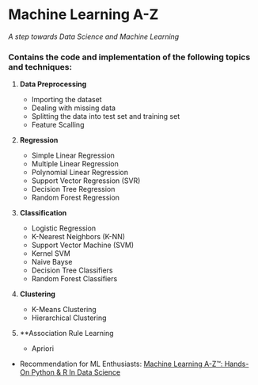 # Machine Learning A-Z
*A step towards Data Science and Machine Learning*

### Contains the code and implementation of the following topics and techniques:

1. **Data Preprocessing**
	* Importing the dataset
	* Dealing with missing data
	* Splitting the data into test set and training set
	* Feature Scalling
2. **Regression**
	* Simple Linear Regression
	* Multiple Linear Regression
	* Polynomial Linear Regression
	* Support Vector Regression (SVR)
	* Decision Tree Regression
	* Random Forest Regression
	
3. **Classification**
	* Logistic Regression
	* K-Nearest Neighbors (K-NN)
	* Support Vector Machine (SVM)
	* Kernel SVM
	* Naive Bayse
	* Decision Tree Classifiers
	* Random Forest Classifiers
	
4. **Clustering**
	* K-Means Clustering
	* Hierarchical Clustering
	
5. **Association Rule Learning
	* Apriori

* Recommendation for ML Enthusiasts: [Machine Learning A-Z™: Hands-On Python & R In Data Science](https://www.udemy.com/machinelearning/)

